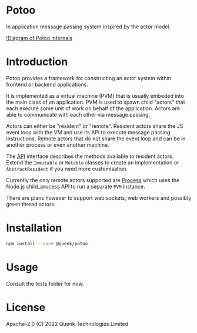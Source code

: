 Potoo
=====

In application message passing system inspired by the actor model.

[!Diagram of Potoo internals](v3.png)

# Introduction

Potoo provides a framework for constructing an actor system within frontend or
backend applications.

It is implemented as a virtual machine (PVM) that is usually embeded into the 
main class of an application. PVM is used to spawn child "actors" that each 
execute some unit of work on behalf of the application. Actors are able to 
communicate with each other via message passing.

Actors can either be "resident" or "remote". Resident actors share the JS event
loop with the VM and use its API to execute message passing instructions. Remote
actors that do not share the event loop and can be in another process or even
another machine.

The [API](src/resident/index.ts) interface describes the methods available to
resident actors. Extend the `Immutable` or `Mutable` classes to create an 
implementation or `AbstractResident` if you need more customisation.

Currently the only remote actors supported are [Process](src/actor/process/index.ts)
which uses the Node.js child_process API to run a separate `PVM` instance.

There are plans however to support web sockets, web workers and possibly green
thread actors.

# Installation

```sh 
npm install --save @quenk/potoo
```

# Usage

Consult the tests folder for now.

# License

Apache-2.0 (C) 2022 Quenk Technologies Limited
